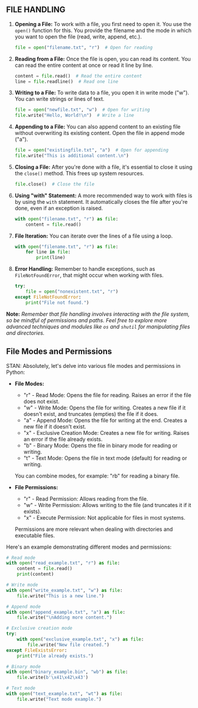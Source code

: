 ## FILE HANDLING 

1. **Opening a File:** To work with a file, you first need to open it. You use the `open()` function for this. You provide the filename and the mode in which you want to open the file (read, write, append, etc.).

   ```python
   file = open("filename.txt", "r")  # Open for reading
   ```

2. **Reading from a File:** Once the file is open, you can read its content. You can read the entire content at once or read it line by line.

   ```python
   content = file.read()  # Read the entire content
   line = file.readline()  # Read one line
   ```

3. **Writing to a File:** To write data to a file, you open it in write mode ("w"). You can write strings or lines of text.

   ```python
   file = open("newfile.txt", "w")  # Open for writing
   file.write("Hello, World!\n")  # Write a line
   ```

4. **Appending to a File:** You can also append content to an existing file without overwriting its existing content. Open the file in append mode ("a").

   ```python
   file = open("existingfile.txt", "a")  # Open for appending
   file.write("This is additional content.\n")
   ```

5. **Closing a File:** After you're done with a file, it's essential to close it using the `close()` method. This frees up system resources.

   ```python
   file.close()  # Close the file
   ```

6. **Using "with" Statement:** A more recommended way to work with files is by using the `with` statement. It automatically closes the file after you're done, even if an exception is raised.

   ```python
   with open("filename.txt", "r") as file:
       content = file.read()
   ```

7. **File Iteration:** You can iterate over the lines of a file using a loop.

   ```python
   with open("filename.txt", "r") as file:
       for line in file:
           print(line)
   ```

8. **Error Handling:** Remember to handle exceptions, such as `FileNotFoundError`, that might occur when working with files.

   ```python
   try:
       file = open("nonexistent.txt", "r")
   except FileNotFoundError:
       print("File not found.")
   ```

**Note:** *Remember that file handling involves interacting with the file system, so be mindful of permissions and paths. Feel free to explore more advanced techniques and modules like `os` and `shutil` for manipulating files and directories.*

## File Modes and Permissions

STAN: Absolutely, let's delve into various file modes and permissions in Python:

- **File Modes:**
  - "r" - Read Mode: Opens the file for reading. Raises an error if the file does not exist.
  - "w" - Write Mode: Opens the file for writing. Creates a new file if it doesn't exist, and truncates (empties) the file if it does.
  - "a" - Append Mode: Opens the file for writing at the end. Creates a new file if it doesn't exist.
  - "x" - Exclusive Creation Mode: Creates a new file for writing. Raises an error if the file already exists.
  - "b" - Binary Mode: Opens the file in binary mode for reading or writing.
  - "t" - Text Mode: Opens the file in text mode (default) for reading or writing.
  
  You can combine modes, for example: "rb" for reading a binary file.

- **File Permissions:**
  - "r" - Read Permission: Allows reading from the file.
  - "w" - Write Permission: Allows writing to the file (and truncates it if it exists).
  - "x" - Execute Permission: Not applicable for files in most systems.
  
  Permissions are more relevant when dealing with directories and executable files.

Here's an example demonstrating different modes and permissions:

```python
# Read mode
with open("read_example.txt", "r") as file:
    content = file.read()
    print(content)

# Write mode
with open("write_example.txt", "w") as file:
    file.write("This is a new line.")

# Append mode
with open("append_example.txt", "a") as file:
    file.write("\nAdding more content.")

# Exclusive creation mode
try:
    with open("exclusive_example.txt", "x") as file:
        file.write("New file created.")
except FileExistsError:
    print("File already exists.")

# Binary mode
with open("binary_example.bin", "wb") as file:
    file.write(b'\x41\x42\x43')

# Text mode
with open("text_example.txt", "wt") as file:
    file.write("Text mode example.")
```